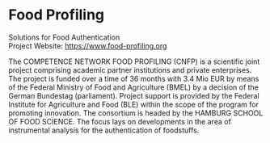# Food Profiling
Solutions for Food Authentication\
Project Website: https://www.food-profiling.org

The COMPETENCE NETWORK FOOD PROFILING (CNFP) is a scientific joint project comprising academic partner institutions and private enterprises. The project is funded over a time of 36 months with 3.4 Mio EUR by means of the Federal Ministry of Food and Agriculture (BMEL) by a decision of the German Bundestag (parliament). Project support is provided by the Federal Institute for Agriculture and Food (BLE) within the scope of the program for promoting innovation. The consortium is headed by the HAMBURG SCHOOL OF FOOD SCIENCE. The focus lays on developments in the area of ​​instrumental analysis for the authentication of foodstuffs.
